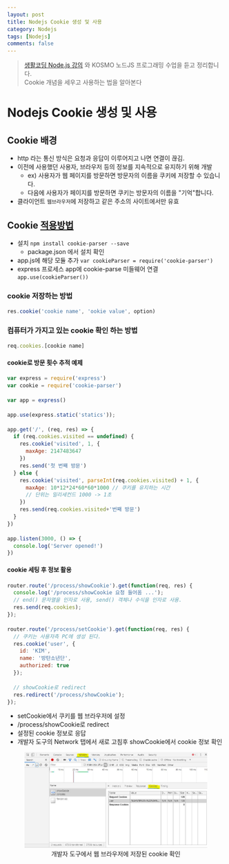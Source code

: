 ```yaml
---
layout: post
title: Nodejs Cookie 생성 및 사용
category: Nodejs
tags: [Nodejs]
comments: false
---
```


> [생활코딩 Node.js 강의](https://www.inflearn.com/course/nodejs-%EA%B0%95%EC%A2%8C-%EC%83%9D%ED%99%9C%EC%BD%94%EB%94%A9#) 와 KOSMO 노드JS 프로그래밍 수업을 듣고 정리합니다.  
> Cookie 개념을 세우고 사용하는 법을 알아본다  

# Nodejs Cookie 생성 및 사용

## Cookie 배경
- http 라는 통신 방식은 요청과 응답이 이루어지고 나면 연결이 끊김.
- 이전에 사용했던 사용자, 브라우저 등의 정보를 지속적으로 유지하기 위해 개발
  - ex) 사용자가 웹 페이지를 방문하면 방문자의 이름을 쿠키에 저장할 수 있습니다.
  - 다음에 사용자가 페이지를 방문하면 쿠키는 방문자의 이름을 "기억"합니다.
- 클라이언트 `웹브라우저`에 저장하고 같은 주소의 사이트에서만 유효  

## Cookie [적용방법](https://www.npmjs.com/package/cookie-parser)
- 설치 `npm install cookie-parser --save`
  - package.json 에서 설치 확인
- app.js에 해당 모듈 추가 `var cookieParser = require('cookie-parser')`
- express 프로세스 app에 cookie-parse 미들웨어 연결  
  `app.use(cookieParser())`  

### cookie 저장하는 방법
```javascript
res.cookie('cookie name', 'ookie value', option)
```

### 컴퓨터가 가지고 있는 cookie 확인 하는 방법
```javascript
req.cookies.[cookie name]
```


#### cookie로 방문 횟수 추적 예제 
```javascript
var express = require('express')
var cookie = require('cookie-parser')

var app = express()

app.use(express.static('statics'));

app.get('/', (req, res) => {
  if (req.cookies.visited == undefined) {
    res.cookie('visited', 1, {
      maxAge: 2147483647
    })
    res.send('첫 번째 방문')
  } else {
    res.cookie('visited', parseInt(req.cookies.visited) + 1, {
	  maxAge: 10*12*24*60*60*1000 // 쿠키를 유지하는 시간
	  // 단위는 밀리세컨드 1000 -> 1초
    })
    res.send(req.cookies.visited+'번째 방문')
  }
})

app.listen(3000, () => {
  console.log('Server opened!')
})
```

#### cookie 세팅 후 정보 활용
```javascript
router.route('/process/showCookie').get(function(req, res) {
  console.log('/process/showCookie 요청 들어옴 ...');
  // end() 문자열을 인자로 사용, send() 객체나 수식을 인자로 사용.
  res.send(req.cookies);
});

router.route('/process/setCookie').get(function(req, res) {
  // 쿠키는 사용자측 PC에 생성 된다.
  res.cookie('user', {
    id: 'KIM',
    name: '방탄소년단',
    authorized: true
  });
  
  // showCookie로 redirect
  res.redirect('/process/showCookie');
}); 
```
- setCookie에서 쿠키를 웹 브라우저에 설정 
- /process/showCookie로 redirect
- 설정된 cookie 정보로 응답
- 개발자 도구의 Network 탭에서 새로 고침후 showCookie에서 cookie 정보 확인

<center>
<figure>
<img src="/assets/post-img/nodejs/cookie.jpg" alt="" width="600">
<figcaption>개발자 도구에서 웹 브라우저에 저장된 cookie 확인</figcaption>
</figure>
</center>
